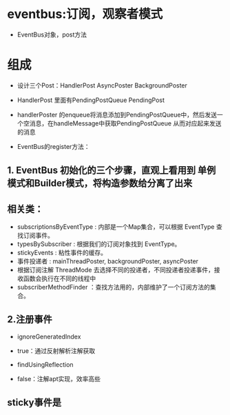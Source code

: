 # eventbus:订阅，观察者模式

- EventBus对象，post方法

# 组成
- 设计三个Post：HandlerPost   AsyncPoster   BackgroundPoster
- HandlerPost 里面有PendingPostQueue  PendingPost
- handlerPoster 的enqueue将消息添加到PendingPostQueue中，然后发送一个空消息，在handleMessage中获取PendingPostQueue
从而对应起来发送的消息


- EventBus的register方法：

## 1. EventBus 初始化的三个步骤，直观上看用到 单例模式和Builder模式，将构造参数给分离了出来

## 相关类：
- subscriptionsByEventType : 内部是一个Map集合，可以根据 EventType 查找订阅事件。
- typesBySubscriber : 根据我们的订阅对象找到 EventType。
- stickyEvents : 粘性事件的缓存。
- 事件投递者 : mainThreadPoster, backgroundPoster, asyncPoster
- 根据订阅注解 ThreadMode 去选择不同的投递者，不同投递者投递事件，接收函数会执行在不同的线程中
- subscriberMethodFinder ：查找方法用的，内部维护了一个订阅方法的集合。

## 2.注册事件
- ignoreGeneratedIndex
- true：通过反射解析注解获取
- findUsingReflection

- false：注解apt实现，效率高些


## sticky事件是
